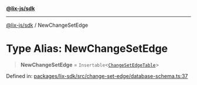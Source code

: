 [**@lix-js/sdk**](../README.md)

***

[@lix-js/sdk](../README.md) / NewChangeSetEdge

# Type Alias: NewChangeSetEdge

> **NewChangeSetEdge** = `Insertable`\<[`ChangeSetEdgeTable`](ChangeSetEdgeTable.md)\>

Defined in: [packages/lix-sdk/src/change-set-edge/database-schema.ts:37](https://github.com/opral/monorepo/blob/bc82d6c7272aa8ad8661dcf0fee644d9229ef5eb/packages/lix-sdk/src/change-set-edge/database-schema.ts#L37)

